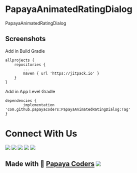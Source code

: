 # PapayaAnimatedRatingDialog
PapayaAnimatedRatingDialog


## Screenshots
[](https://raw.githubusercontent.com/papayacoders/PapayaAnimatedRatingDialog/master/Screenshot_20220806_091604.png)



Add in Build Gradle 

	allprojects {
		repositories {
			...
			maven { url 'https://jitpack.io' }
		}
	}
  
  Add in App Level Gradle
  
  	dependencies {
	        implementation 'com.github.papayacoders:PapayaAnimatedRatingDialog:Tag'
	}


# Connect With Us
<a href="https://www.youtube.com/papayacoders"> <img src="https://img.shields.io/badge/YouTube-Papaya%20Coders-orange" /></a>
<a href="https://t.me/papaya_coders"> <img src="https://img.shields.io/badge/Telegram-Papaya%20Coders-orange" /></a>
<a href="https://www.instagram.com/papayacoders"> <img src="https://img.shields.io/badge/Instagram-Papaya%20Coders-orange" /></a>
<a href="https://www.twitter.com/papayacoders"> <img src="https://img.shields.io/badge/Twitter-Papaya%20Coders-orange" /></a>
<a href="https://www.linkedin.com/company/papayacoders/"> <img src="https://img.shields.io/badge/LinkedIn-Papaya%20Coders-orange" /></a>

## Made with :sparkling_heart: [Papaya Coders](https://papayacoders.in/)      <a href="https://rzp.io/i/szhJHOPQX"> <img src="https://img.shields.io/badge/Donate-Razorpay-green" /></a>
